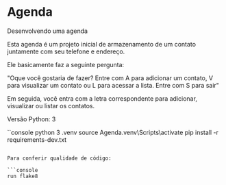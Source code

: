 # Agenda
Desenvolvendo uma agenda

Esta agenda é um projeto inicial de armazenamento de um contato juntamente com seu telefone e endereço.

Ele basicamente faz a seguinte pergunta:

"Oque você gostaria de fazer?
Entre com A para adicionar um contato, V para visualizar um contato ou L para acessar a lista.
Entre com  S para sair"

Em seguida, você entra com a letra correspondente para adicionar, visualizar ou listar os contatos.

Versão Python: 3

``console
python 3 .venv
source Agenda\.venv\Scripts\activate
pip install -r requirements-dev.txt

```

Para conferir qualidade de código:

```console
run flake8
```


